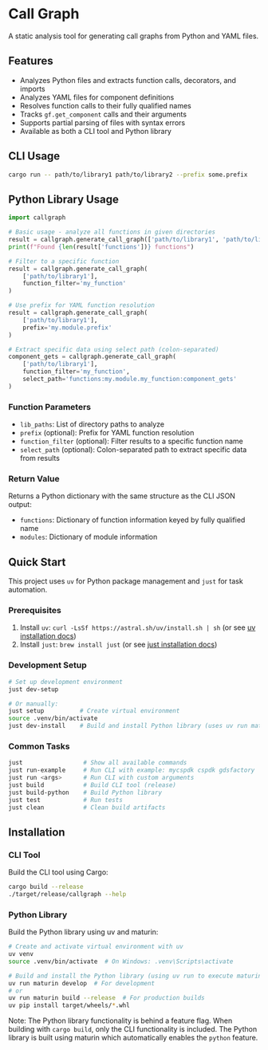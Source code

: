 # Call Graph

A static analysis tool for generating call graphs from Python and YAML files.

## Features

- Analyzes Python files and extracts function calls, decorators, and imports
- Analyzes YAML files for component definitions
- Resolves function calls to their fully qualified names
- Tracks `gf.get_component` calls and their arguments
- Supports partial parsing of files with syntax errors
- Available as both a CLI tool and Python library

## CLI Usage

```bash
cargo run -- path/to/library1 path/to/library2 --prefix some.prefix
```

## Python Library Usage

```python
import callgraph

# Basic usage - analyze all functions in given directories
result = callgraph.generate_call_graph(['path/to/library1', 'path/to/library2'])
print(f"Found {len(result['functions'])} functions")

# Filter to a specific function
result = callgraph.generate_call_graph(
    ['path/to/library1'], 
    function_filter='my_function'
)

# Use prefix for YAML function resolution
result = callgraph.generate_call_graph(
    ['path/to/library1'], 
    prefix='my.module.prefix'
)

# Extract specific data using select path (colon-separated)
component_gets = callgraph.generate_call_graph(
    ['path/to/library1'],
    function_filter='my_function',
    select_path='functions:my.module.my_function:component_gets'
)
```

### Function Parameters

- `lib_paths`: List of directory paths to analyze
- `prefix` (optional): Prefix for YAML function resolution
- `function_filter` (optional): Filter results to a specific function name
- `select_path` (optional): Colon-separated path to extract specific data from results

### Return Value

Returns a Python dictionary with the same structure as the CLI JSON output:
- `functions`: Dictionary of function information keyed by fully qualified name
- `modules`: Dictionary of module information

## Quick Start

This project uses `uv` for Python package management and `just` for task automation. 

### Prerequisites

1. Install `uv`: `curl -LsSf https://astral.sh/uv/install.sh | sh` (or see [uv installation docs](https://docs.astral.sh/uv/getting-started/installation/))
2. Install `just`: `brew install just` (or see [just installation docs](https://just.systems/man/en/))

### Development Setup

```bash
# Set up development environment
just dev-setup

# Or manually:
just setup          # Create virtual environment
source .venv/bin/activate
just dev-install    # Build and install Python library (uses uv run maturin)
```

### Common Tasks

```bash
just                 # Show all available commands
just run-example     # Run CLI with example: mycspdk cspdk gdsfactory
just run <args>      # Run CLI with custom arguments
just build           # Build CLI tool (release)
just build-python    # Build Python library
just test            # Run tests
just clean           # Clean build artifacts
```

## Installation

### CLI Tool

Build the CLI tool using Cargo:

```bash
cargo build --release
./target/release/callgraph --help
```

### Python Library

Build the Python library using uv and maturin:

```bash
# Create and activate virtual environment with uv
uv venv
source .venv/bin/activate  # On Windows: .venv\Scripts\activate

# Build and install the Python library (using uv run to execute maturin)
uv run maturin develop  # For development
# or
uv run maturin build --release  # For production builds
uv pip install target/wheels/*.whl
```

Note: The Python library functionality is behind a feature flag. When building with `cargo build`, only the CLI functionality is included. The Python library is built using maturin which automatically enables the `python` feature.
